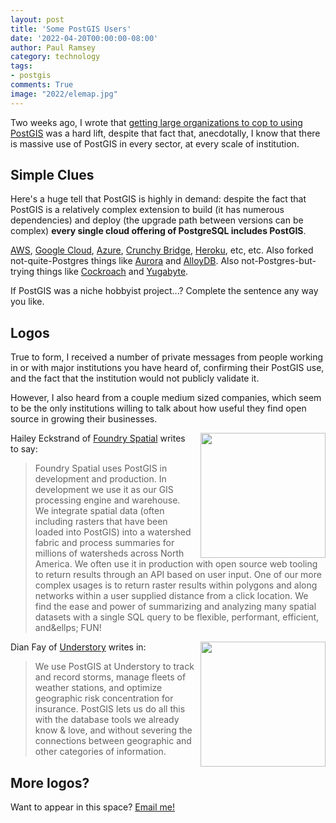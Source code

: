 ```yaml
---
layout: post
title: 'Some PostGIS Users'
date: '2022-04-20T00:00:00-08:00'
author: Paul Ramsey
category: technology
tags:
- postgis
comments: True
image: "2022/elemap.jpg"
---
```


Two weeks ago, I wrote that [getting large organizations to cop to using PostGIS](/2022/04/postgis-logos.html) was a hard lift, despite that fact that, anecdotally, I know that there is massive use of PostGIS in every sector, at every scale of institution.

## Simple Clues

Here's a huge tell that PostGIS is highly in demand: despite the fact that PostGIS is a relatively complex extension to build (it has numerous dependencies) and deploy (the upgrade path between versions can be complex) **every single cloud offering of PostgreSQL includes PostGIS**.

[AWS](https://docs.aws.amazon.com/AmazonRDS/latest/UserGuide/Appendix.PostgreSQL.CommonDBATasks.PostGIS.html), [Google Cloud](https://cloud.google.com/sql/docs/postgres/extensions#postgis), [Azure](https://docs.microsoft.com/en-us/azure/postgresql/single-server/concepts-extensions), [Crunchy Bridge](https://docs.crunchybridge.com/extensions-and-languages/postgis/), [Heroku](https://devcenter.heroku.com/articles/postgis), etc, etc. Also forked not-quite-Postgres things like [Aurora](https://aws.amazon.com/about-aws/whats-new/2021/10/amazon-aurora-postgresql-supports-postgis/) and [AlloyDB](https://cloud.google.com/alloydb/docs/reference/extensions). Also not-Postgres-but-trying things like [Cockroach](https://www.cockroachlabs.com/docs/stable/spatial-data.html) and [Yugabyte](https://docs.yugabyte.com/preview/explore/ysql-language-features/pg-extensions/).

If PostGIS was a niche hobbyist project...? Complete the sentence any way you like.

## Logos

True to form, I received a number of private messages from people working in or with major institutions you have heard of, confirming their PostGIS use, and the fact that the institution would not publicly validate it.

However, I also heard from a couple medium sized companies, which seem to be the only institutions willing to talk about how useful they find open source in growing their businesses.

<img src="{{ site.images }}/2022/foundryLogo.svg" width="200px" style="float:right;padding-left:10px;" />Hailey Eckstrand of [Foundry Spatial](https://foundryspatial.com/) writes to say:


> Foundry Spatial uses PostGIS in development and production. In development we use it as our GIS processing engine and warehouse. We integrate spatial data (often including rasters that have been loaded into PostGIS) into a watershed fabric and process summaries for millions of watersheds across North America. We often use it in production with open source web tooling to return results through an API based on user input. One of our more complex usages is to return raster results within polygons and along networks within a user supplied distance from a click location. We find the ease and power of summarizing and analyzing many spatial datasets with a single SQL query to be flexible, performant, efficient, and&ellps; FUN!

<img src="{{ site.images }}/2022/understory-logo.svg" width="200px" style="float:right;padding-left:10px;" />Dian Fay of [Understory](https://understoryweather.com) writes in:


> We use PostGIS at Understory to track and record storms, manage fleets of weather stations, and optimize geographic risk concentration for insurance. PostGIS lets us do all this with the database tools we already know &amp; love, and without severing the connections between geographic and other categories of information.

## More logos?

Want to appear in this space? [Email me!](mailto:pramsey@cleverelephant.ca)





